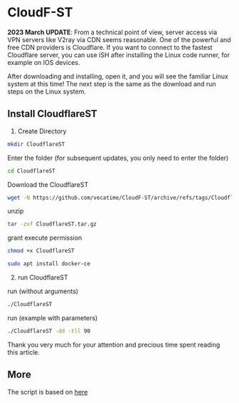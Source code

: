 # CloudF-ST
**2023 March UPDATE**: From a technical point of view, server access via VPN servers like V2ray via CDN seems reasonable. One of the powerful and free CDN providers is Cloudflare. If you want to connect to the fastest Cloudflare server, you can use iSH after installing the Linux code runner, for example on IOS devices.

After downloading and installing, open it, and you will see the familiar Linux system at this time! The next step is the same as the download and run steps on the Linux system.

## Install CloudflareST
1. Create Directory 
```bash
mkdir CloudflareST
```
Enter the folder (for subsequent updates, you only need to enter the folder)

```bash
cd CloudflareST

```
Download the CloudflareST

```bash
wget -N https://github.com/vecatime/CloudF-ST/archive/refs/tags/CloudflareST.tar.gz
```

unzip 

```bash
tar -zxf CloudflareST.tar.gz
```

grant execute permission

```bash
chmod +x CloudflareST
```


```bash
sudo apt install docker-ce
```
2. run CloudflareST

run (without arguments)

```bash
./CloudflareST
```
run (example with parameters)

```bash
./CloudflareST -dd -tll 90
```


Thank you very much for your attention and precious time spent reading this article.


## More
The script is based on [here](https://github.com/XIU2/CloudflareSpeedTest)
